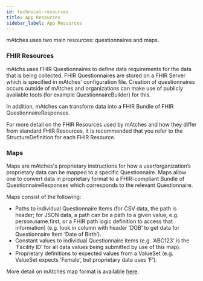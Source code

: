 ```yaml
---
id: technical-resources
title: App Resources
sidebar_label: App Resources
---
```


mAtches uses two main resources: questionnaires and maps.

### FHIR Resources 

mAtchs uses FHIR Questionnaires to define data requirements for the data that is being collected. FHIR Questionnaires are stored on a FHIR Server which is specified in mAtches' configuration file. Creation of questionnaires occurs outside of mAtches and organizations can make use of publicly available tools (for example QuestionnaireBuilder) for this.

In addition, mAtches can transform data into a FHIR Bundle of FHIR QuestionnaireResponses.

For more detail on the FHIR Resources used by mAtches and how they differ from standard FHIR Resources, it is recommended that you refer to the StructureDefinition for each FHIR Resource.

### Maps 

Maps are mAtches's proprietary instructions for how a user/organization’s proprietary data can be mapped to a specific Questionnaire. Maps allow one to convert data in proprietary format to a FHIR-compliant Bundle of QuestionnaireResponses which corresponds to the relevant Questionnaire.

Maps consist of the following:

- Paths to individual Questionnaire Items (for CSV data, the path is header; for JSON data, a path can be a path to a given value, e.g. person.name.first, or a FHIR path logic definition to access that information) (e.g. look in column with header ‘DOB’ to get data for Questionnaire Item ‘Date of Birth’).
- Constant values to individual Questionnaire items (e.g. ‘ABC123’ is the ‘Facility ID’ for all data values being submitted by use of this map).
- Proprietary definitions to expected values from a ValueSet (e.g. ValueSet expects ‘Female’, but proprietary data uses ‘F’).

More detail on mAtches map format is available [here](/docs/technical/technical-map-file).
